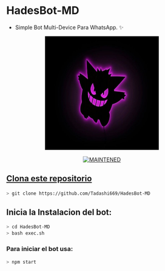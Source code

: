 # HadesBot-MD
* Simple Bot Multi-Device Para WhatsApp. ✨

<p align="center">
<img src="./media/Logo.jpg" width="300" height="300"/>
</p>

<p align="center">
<a href="#"><img title="MAINTENED" src="https://img.shields.io/badge/MAINTENED-YES-blue?colorA=%23ff0000&colorB=%230000ff&style=for-the-badge"</a>
</p>



## Clona este repositorio

```bash
> git clone https://github.com/Tadashi669/HadesBot-MD
```

## Inicia la Instalacion del bot:

```bash
> cd HadesBot-MD
> bash exec.sh
```

### Para iniciar el bot usa:
```bash
> npm start
```
